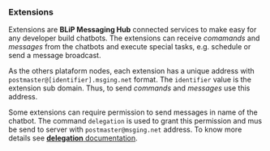 ### Extensions

Extensions are **BLiP Messaging Hub** connected services to make easy for any developer build chatbots. The extensions can receive *comamands* and *messages* from the chatbots and execute special tasks, e.g. schedule or send a message broadcast.

As the others plataform nodes, each extension has a unique address with `postmaster@[identifier].msging.net` format. The `identifier` value is the extension sub domain. Thus, to send *commands* and *messages* use this address.

Some extensions can require permission to send messages in name of the chatbot. The command `delegation` is used to grant this permission and mus be send to server with `postmaster@msging.net` address. To know more details see [**delegation** documentation](./#/docs/extensions/delegation).
